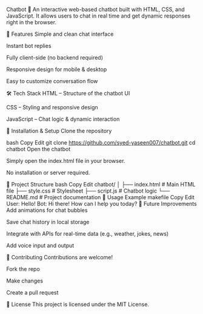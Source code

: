 Chatbot 💬
An interactive web-based chatbot built with HTML, CSS, and JavaScript.
It allows users to chat in real time and get dynamic responses right in the browser.

📌 Features
Simple and clean chat interface

Instant bot replies

Fully client-side (no backend required)

Responsive design for mobile & desktop

Easy to customize conversation flow

🛠️ Tech Stack
HTML – Structure of the chatbot UI

CSS – Styling and responsive design

JavaScript – Chat logic & dynamic interaction

🚀 Installation & Setup
Clone the repository

bash
Copy
Edit
git clone https://github.com/syed-yaseen007/chatbot.git
cd chatbot
Open the chatbot

Simply open the index.html file in your browser.

No installation or server required.

📂 Project Structure
bash
Copy
Edit
chatbot/
│
├── index.html      # Main HTML file
├── style.css       # Stylesheet
├── script.js       # Chatbot logic
└── README.md       # Project documentation
📖 Usage Example
makefile
Copy
Edit
User: Hello!
Bot: Hi there! How can I help you today?
🔮 Future Improvements
Add animations for chat bubbles

Save chat history in local storage

Integrate with APIs for real-time data (e.g., weather, jokes, news)

Add voice input and output

🤝 Contributing
Contributions are welcome!

Fork the repo

Make changes

Create a pull request

📜 License
This project is licensed under the MIT License.
